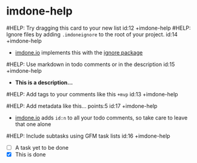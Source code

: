 imdone-help
====
#HELP: Try dragging this card to your new list id:12 +imdone-help
#HELP: Ignore files by adding `.imdoneignore` to the root of your project. id:14 +imdone-help
- [imdone.io](https://imdone.io) implements this with the [ignore package](https://www.npmjs.com/package/ignore)

#HELP: Use markdown in todo comments or in the description id:15 +imdone-help
- **This is a description...**

#HELP: Add tags to your comments like this `+mvp` id:13 +imdone-help

#HELP: Add metadata like this... points:5 id:17 +imdone-help
- [imdone.io](https://imdone.io) adds `id:n` to all your todo comments, so take care to leave that one alone

#HELP: Include subtasks using GFM task lists id:16 +imdone-help
- [ ] A task yet to be done
- [x] This is done

